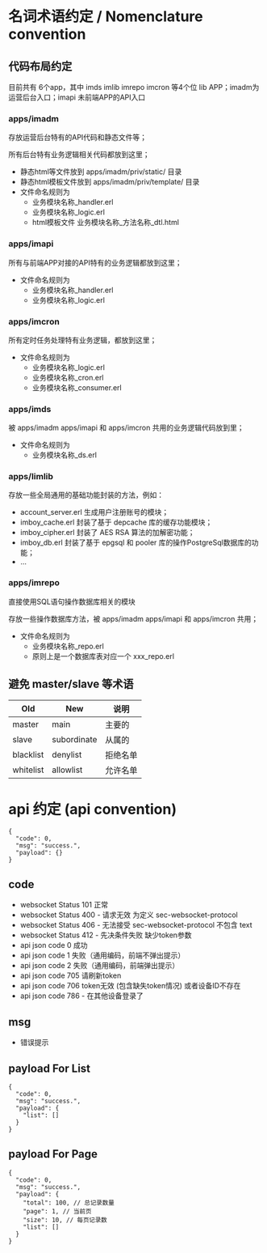
# 名词术语约定 / Nomenclature convention

## 代码布局约定
目前共有 6个app，其中 imds imlib imrepo imcron 等4个位 lib APP；imadm为运营后台入口；imapi 未前端APP的API入口

### apps/imadm

存放运营后台特有的API代码和静态文件等；

所有后台特有业务逻辑相关代码都放到这里；

* 静态html等文件放到 apps/imadm/priv/static/ 目录
* 静态html模板文件放到 apps/imadm/priv/template/ 目录
* 文件命名规则为
    * 业务模块名称_handler.erl
    * 业务模块名称_logic.erl
    * html模板文件 业务模块名称_方法名称_dtl.html

### apps/imapi
所有与前端APP对接的API特有的业务逻辑都放到这里；

* 文件命名规则为
    * 业务模块名称_handler.erl
    * 业务模块名称_logic.erl

### apps/imcron
所有定时任务处理特有业务逻辑，都放到这里；

* 文件命名规则为
    * 业务模块名称_logic.erl
    * 业务模块名称_cron.erl
    * 业务模块名称_consumer.erl

### apps/imds
被 apps/imadm apps/imapi 和 apps/imcron 共用的业务逻辑代码放到里；

* 文件命名规则为
    * 业务模块名称_ds.erl

### apps/limlib
存放一些全局通用的基础功能封装的方法，例如：

* account_server.erl 生成用户注册账号的模块；
* imboy_cache.erl 封装了基于 depcache 库的缓存功能模块；
* imboy_cipher.erl 封装了 AES RSA 算法的加解密功能；
* imboy_db.erl 封装了基于 epgsql 和 pooler 库的操作PostgreSql数据库的功能；
* ...

### apps/imrepo
直接使用SQL语句操作数据库相关的模块

存放一些操作数据库方法，被 apps/imadm apps/imapi 和 apps/imcron 共用；

* 文件命名规则为
    * 业务模块名称_repo.erl
    * 原则上是一个数据库表对应一个 xxx_repo.erl

## 避免 master/slave 等术语

Old | New | 说明
---|---|---
master | main | 主要的
slave | subordinate | 从属的
blacklist | denylist | 拒绝名单
whitelist | allowlist | 允许名单

# api 约定  (api convention)
```
{
  "code": 0,
  "msg": "success.",
  "payload": {}
}
```
## code
* websocket Status 101 正常
* websocket Status 400 - 请求无效 为定义 sec-websocket-protocol
* websocket Status 406 - 无法接受 sec-websocket-protocol 不包含 text
* websocket Status 412 - 先决条件失败 缺少token参数
* api json code 0 成功
* api json code 1 失败（通用编码，前端不弹出提示）
* api json code 2 失败（通用编码，前端弹出提示）
* api json code 705 请刷新token
* api json code 706 token无效 (包含缺失token情况) 或者设备ID不存在
* api json code 786 - 在其他设备登录了

## msg
* 错误提示

## payload For List
```
{
  "code": 0,
  "msg": "success.",
  "payload": {
    "list": []
  }
}
```

## payload For Page
```
{
  "code": 0,
  "msg": "success.",
  "payload": {
    "total": 100, // 总记录数量
    "page": 1, // 当前页
    "size": 10, // 每页记录数
    "list": []
  }
}
```
